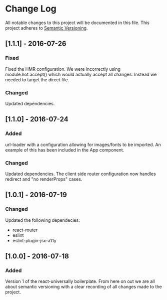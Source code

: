 # Change Log
All notable changes to this project will be documented in this file.
This project adheres to [Semantic Versioning](http://semver.org/).

## [1.1.1] - 2016-07-26

### Fixed
Fixed the HMR configuration.  We were incorrectly using module.hot.accept() which would actually accept all changes. Instead we needed to target the direct file.

### Changed
Updated dependencies.

## [1.1.0] - 2016-07-24

### Added
url-loader with a configuration allowing for images/fonts to be imported. An
example of this has been included in the App component.

### Changed
Updated dependencies.
The client side router configuration now handles redirect and "no renderProps"
cases.

## [1.0.1] - 2016-07-19

### Changed
Updated the following dependecies:
 - react-router
 - eslint
 - eslint-plugin-jsx-a11y

## [1.0.0] - 2016-07-18

### Added
Version 1 of the react-universally boilerplate.  From here on out we are all
about semantic versioning with a clear recording of all changes made to the
project.
